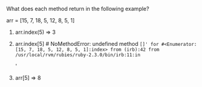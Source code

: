What does each method return in the following example?

arr = [15, 7, 18, 5, 12, 8, 5, 1]

1. arr.index(5)
 => 3

2. arr.index[5] # NoMethodError: undefined method `[]' for #<Enumerator: [15, 7, 18, 5, 12, 8, 5, 1]:index>
        from (irb):42
        from /usr/local/rvm/rubies/ruby-2.3.0/bin/irb:11:in `<main>'

3. arr[5]
 => 8
